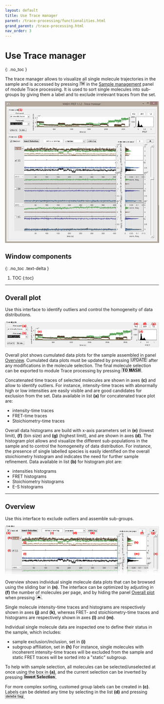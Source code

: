 ```yaml
---
layout: default
title: Use Trace manager
parent: /trace-processing/functionalities.html
grand_parent: /trace-processing.html
nav_order: 3
---
```


# Use Trace manager
{: .no_toc }

The trace manager allows to visualize all single molecule trajectories in the sample and is accessed by pressing 
![TM](../../assets/images/gui/TP-but-tm.png "TM") in the 
[Sample management](../panels/panel-sample-management.html#trace-manager) panel of module Trace processing.
It is used to sort single molecules into sub-groups by giving them a label and to exclude irrelevant traces from the set.

<a href="../../assets/images/gui/TP-panel-sample-tm.png"><img src="../../assets/images/gui/TP-panel-sample-tm.png"/></a>

## Window components
{: .no_toc .text-delta }

1. TOC
{:toc}

---

## Overall plot

Use this interface to identify outliers and control the homogeneity of data distributions.

<a href="../../assets/images/gui/TP-panel-sample-tm-overall.png"><img src="../../assets/images/gui/TP-panel-sample-tm-overall.png"/></a>

Overall plot shows cumulated data plots for the sample assembled in panel 
[Overview](#overview).
Cumulated data plots must be updated by pressing 
![UPDATE](../../assets/images/gui/TP-but-update-tm.png "UPDATE") after any modifications in the molecule selection.
The final molecule selection can be exported to module Trace processing by pressing 
![TO MASH](../../assets/images/gui/TP-but-to-mash.png "TO MASH").

Concatenated time traces of selected molecules are shown in axes **(c)** and allow to identify outliers. 
For instance, intensity-time traces with abnormally high or low intensities are easily visible and are good candidates for exclusion from the set.
Data available in list **(a)** for concatenated trace plot are:
* intensity-time traces
* FRET-time traces
* Stoichiometry-time traces

Overall data histograms are build with x-axis parameters set in **(e)** (lowest limit), **(f)** (bin size) and **(g)** (highest limit), and are shown in axes **(d)**.
The histogram plot allows and visualize the different sub-populations in the sample and to control the homogeneity of data distribution.
For instance, the presence of single labelled species is easily identified on the overall stoichiometry histogram and indicates the need for further sample refinement.
Data available in list **(b)** for histogram plot are:
* intensities histograms
* FRET histograms
* Stoichiometry histograms
* E-S histograms


---

## Overview

Use this interface to exclude outliers and assemble sub-groups.

<a href="../../assets/images/gui/TP-panel-sample-tm-overview.png"><img src="../../assets/images/gui/TP-panel-sample-tm-overview.png"/></a>

Overview shows individual single molecule data plots that can be browsed using the sliding bar in **(n)**. 
The interface can be optimized by adjusting in **(f)** the number of molecules per page, and by hiding the panel 
[Overall plot](#overall-plot) when pressing 
![\^](../../assets/images/gui/TP-but-triangle.png "^").

Single molecule intensity-time traces and histograms are respectively shown in axes **(j)** and **(k)**, whereas FRET- and stoichiometry-time traces and histograms are respectively shown in axes **(l)** and **(m)**. 

Individual single molecule data are inspected one to define their status in the sample, which includes:
* sample exclusion/inclusion, set in **(i)**
* subgroup affiliation, set in **(h)**
For instance, single molecules with incoherent intensity-time traces will be excluded from the sample and static FRET traces will be sorted into a "static" subgroup. 

To help with sample selection, all molecules can be selected/unselected at once using the box in **(a)**, and the current selection can be inverted by pressing 
![Invert Selection](../../assets/images/gui/TP-but-invert-selection.png "Invert Selection").

For more complex sorting, customed group labels can be created in **(c)**. 
Labels can be deleted any time by selecting in the list **(d)** and pressing 
![delete tag](../../assets/images/gui/TP-but-delete-tag.png "delete tag").
